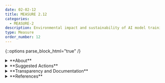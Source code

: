 ```yaml
---
date: 02-02-12
title: MEASURE 2.12
categories:
  - MEASURE-2
description: Environmental impact and sustainability of AI model training and management activities – as identified in the MAP function – are assessed and documented.
type: Measure
order_number: 12
---
```

{::options parse_block_html="true" /} 


<details>
<summary markdown="span">**About**</summary>      
<br>
Large-scale, high-performance computational resources used by AI systems for training and operation can contribute to environmental impacts.  Direct negative impacts to the environment from these processes are related to energy consumption, water consumption, and greenhouse gas (GHG) emissions. The OECD has identified metrics for each type of negative direct impact. 

Indirect negative impacts to the environment reflect the complexity of interactions between human behavior, socio-economic systems, and the environment and can include induced consumption and “rebound effects”, where efficiency gains are offset by accelerated resource consumption. 

Other AI related environmental impacts can arise from the production of computational equipment and networks (e.g. mining and extraction of raw materials), transporting hardware, and electronic waste recycling or disposal.  

</details>

<details>
<summary markdown="span">**Suggested Actions**</summary>

- Include environmental impact indicators in AI system design and development plans, including reducing consumption and improving efficiencies.
- Identify and implement key indicators of AI system energy and water consumption and efficiency, and/or GHG emissions. 
- Establish measurable baselines for sustainable AI system operation in accordance with organizational policies, regulatory compliance, legal frameworks, and environmental protection and sustainability norms.
- Assess tradeoffs between AI system performance and sustainable operations in accordance with organizational principles and policies, regulatory compliance, legal frameworks, and environmental protection and sustainability norms.
- Identify and establish acceptable resource consumption and efficiency, and GHG emissions levels, along with actions to be taken if indicators rise above acceptable levels.
- Estimate AI system emissions levels throughout the AI lifecycle via carbon calculators or similar process. 

</details>

<details>
<summary markdown="span">**Transparency and Documentation**</summary>
<br>
**Organizations can document the following:**

- How will the accuracy or appropriate performance metrics be assessed?
- How will the appropriate performance metrics, such as accuracy, of the AI be monitored after the AI is deployed? How much distributional shift or model drift from baseline performance is acceptable?
- What corrective actions has the entity taken to enhance the quality, accuracy, reliability, and representativeness of the data?
- Are there recommended data splits or evaluation measures? (e.g., training, development, testing; accuracy/AUC)

**AI Transparency Resources:**

- GAO-21-519SP - Artificial Intelligence: An Accountability Framework for Federal Agencies & Other Entities. [URL](https://www.gao.gov/products/gao-21-519sp)
- Artificial Intelligence Ethics Framework For The Intelligence Community. [URL](https://www.intelligence.gov/artificial-intelligence-ethics-framework-for-the-intelligence-community) 
- Datasheets for Datasets. [URL](https://arxiv.org/abs/1803.09010)

</details>

<details>
<summary markdown="span">**References**</summary>      
<br>
Organisation for Economic Co-operation and Development (OECD). "Measuring the environmental impacts of artificial intelligence compute and applications: The AI footprint.” OECD Digital Economy Papers, No. 341, OECD Publishing, Paris. [URL](https://doi.org/10.1787/7babf571-en)

Victor Schmidt, Alexandra Luccioni, Alexandre Lacoste, and Thomas Dandres. “Machine Learning CO2 Impact Calculator.” ML CO2 Impact, n.d. [URL](https://mlco2.github.io/impact/)

Alexandre Lacoste, Alexandra Luccioni, Victor Schmidt, and Thomas Dandres. "Quantifying the Carbon Emissions of Machine Learning." arXiv preprint, submitted November 4, 2019. [URL](https://arxiv.org/abs/1910.09700)

Matthew Hutson. “Measuring AI’s Carbon Footprint: New Tools Track and Reduce Emissions from Machine Learning.” IEEE Spectrum, November 22, 2022. [URL](https://spectrum.ieee.org/ai-carbon-footprint)

Association for Computing Machinery (ACM). "TechBriefs: Computing and Climate Change." ACM Technology Policy Council, November 2021. [URL](https://dl.acm.org/doi/pdf/10.1145/3483410)

Roy Schwartz, Jesse Dodge, Noah A. Smith, and Oren Etzioni. “Green AI.” Communications of the ACM 63, no. 12 (December 2020): 54–63. [URL](https://doi.org/10.1145/3381831)

</details>
